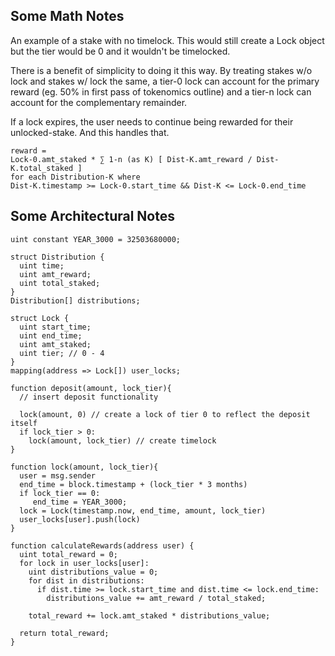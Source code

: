 ## Some Math Notes

An example of a stake with no timelock. This would still create a Lock object but the tier would be 0 and it wouldn't be timelocked.

There is a benefit of simplicity to doing it this way. By treating stakes w/o lock and stakes w/ lock the same, a tier-0 lock can account for the primary reward (eg. 50% in first pass of tokenomics outline) and a tier-n lock can account for the complementary remainder.

If a lock expires, the user needs to continue being rewarded for their unlocked-stake. And this handles that.

```
reward = 
Lock-0.amt_staked * ∑ 1-n (as K) [ Dist-K.amt_reward / Dist-K.total_staked ]
for each Distribution-K where
Dist-K.timestamp >= Lock-0.start_time && Dist-K <= Lock-0.end_time
```

## Some Architectural Notes

```
uint constant YEAR_3000 = 32503680000;

struct Distribution {
  uint time;
  uint amt_reward;
  uint total_staked;
}
Distribution[] distributions;

struct Lock {
  uint start_time;
  uint end_time;
  uint amt_staked;
  uint tier; // 0 - 4
}
mapping(address => Lock[]) user_locks;

function deposit(amount, lock_tier){
  // insert deposit functionality

  lock(amount, 0) // create a lock of tier 0 to reflect the deposit itself
  if lock_tier > 0:
    lock(amount, lock_tier) // create timelock 
}

function lock(amount, lock_tier){
  user = msg.sender
  end_time = block.timestamp + (lock_tier * 3 months)
  if lock_tier == 0:
     end_time = YEAR_3000;
  lock = Lock(timestamp.now, end_time, amount, lock_tier)
  user_locks[user].push(lock)
}

function calculateRewards(address user) {
  uint total_reward = 0;
  for lock in user_locks[user]:
    uint distributions_value = 0;
    for dist in distributions:
      if dist.time >= lock.start_time and dist.time <= lock.end_time:
        distributions_value += amt_reward / total_staked;

    total_reward += lock.amt_staked * distributions_value;        

  return total_reward;
}

```


